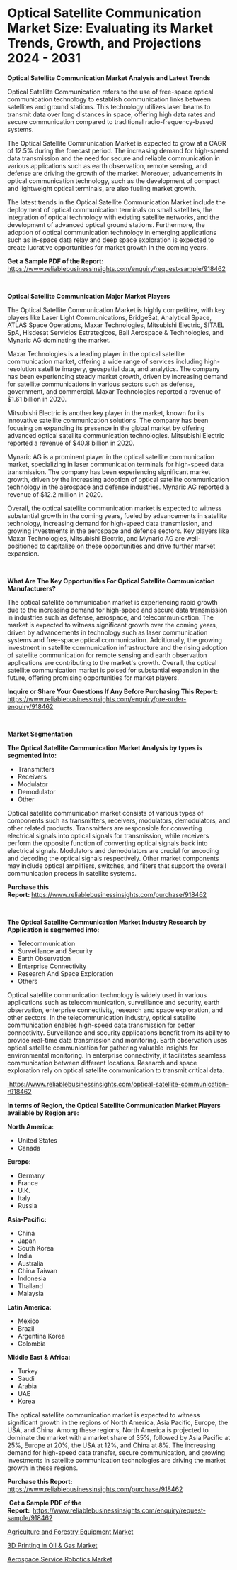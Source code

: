 <p><h1>Optical Satellite Communication Market Size: Evaluating its Market Trends, Growth, and Projections 2024 - 2031</h1></p><p><strong>Optical Satellite Communication Market Analysis and Latest Trends</strong></p>
<p><p>Optical Satellite Communication refers to the use of free-space optical communication technology to establish communication links between satellites and ground stations. This technology utilizes laser beams to transmit data over long distances in space, offering high data rates and secure communication compared to traditional radio-frequency-based systems.</p><p>The Optical Satellite Communication Market is expected to grow at a CAGR of 12.5% during the forecast period. The increasing demand for high-speed data transmission and the need for secure and reliable communication in various applications such as earth observation, remote sensing, and defense are driving the growth of the market. Moreover, advancements in optical communication technology, such as the development of compact and lightweight optical terminals, are also fueling market growth.</p><p>The latest trends in the Optical Satellite Communication Market include the deployment of optical communication terminals on small satellites, the integration of optical technology with existing satellite networks, and the development of advanced optical ground stations. Furthermore, the adoption of optical communication technology in emerging applications such as in-space data relay and deep space exploration is expected to create lucrative opportunities for market growth in the coming years.</p></p>
<p><strong>Get a Sample PDF of the Report:&nbsp;</strong> <a href="https://www.reliablebusinessinsights.com/enquiry/request-sample/918462">https://www.reliablebusinessinsights.com/enquiry/request-sample/918462</a></p>
<p>&nbsp;</p>
<p><strong>Optical Satellite Communication Major Market Players</strong></p>
<p><p>The Optical Satellite Communication Market is highly competitive, with key players like Laser Light Communications, BridgeSat, Analytical Space, ATLAS Space Operations, Maxar Technologies, Mitsubishi Electric, SITAEL SpA, Hisdesat Servicios Estrategicos, Ball Aerospace & Technologies, and Mynaric AG dominating the market.</p><p>Maxar Technologies is a leading player in the optical satellite communication market, offering a wide range of services including high-resolution satellite imagery, geospatial data, and analytics. The company has been experiencing steady market growth, driven by increasing demand for satellite communications in various sectors such as defense, government, and commercial. Maxar Technologies reported a revenue of $1.61 billion in 2020.</p><p>Mitsubishi Electric is another key player in the market, known for its innovative satellite communication solutions. The company has been focusing on expanding its presence in the global market by offering advanced optical satellite communication technologies. Mitsubishi Electric reported a revenue of $40.8 billion in 2020.</p><p>Mynaric AG is a prominent player in the optical satellite communication market, specializing in laser communication terminals for high-speed data transmission. The company has been experiencing significant market growth, driven by the increasing adoption of optical satellite communication technology in the aerospace and defense industries. Mynaric AG reported a revenue of $12.2 million in 2020.</p><p>Overall, the optical satellite communication market is expected to witness substantial growth in the coming years, fueled by advancements in satellite technology, increasing demand for high-speed data transmission, and growing investments in the aerospace and defense sectors. Key players like Maxar Technologies, Mitsubishi Electric, and Mynaric AG are well-positioned to capitalize on these opportunities and drive further market expansion.</p></p>
<p>&nbsp;</p>
<p><strong>What Are The Key Opportunities For Optical Satellite Communication Manufacturers?</strong></p>
<p><p>The optical satellite communication market is experiencing rapid growth due to the increasing demand for high-speed and secure data transmission in industries such as defense, aerospace, and telecommunication. The market is expected to witness significant growth over the coming years, driven by advancements in technology such as laser communication systems and free-space optical communication. Additionally, the growing investment in satellite communication infrastructure and the rising adoption of satellite communication for remote sensing and earth observation applications are contributing to the market's growth. Overall, the optical satellite communication market is poised for substantial expansion in the future, offering promising opportunities for market players.</p></p>
<p><strong>Inquire or Share Your Questions If Any Before Purchasing This Report:</strong> <a href="https://www.reliablebusinessinsights.com/enquiry/pre-order-enquiry/918462">https://www.reliablebusinessinsights.com/enquiry/pre-order-enquiry/918462</a></p>
<p>&nbsp;</p>
<p><strong>Market Segmentation</strong></p>
<p><strong>The Optical Satellite Communication Market Analysis by types is segmented into:</strong></p>
<p><ul><li>Transmitters</li><li>Receivers</li><li>Modulator</li><li>Demodulator</li><li>Other</li></ul></p>
<p><p>Optical satellite communication market consists of various types of components such as transmitters, receivers, modulators, demodulators, and other related products. Transmitters are responsible for converting electrical signals into optical signals for transmission, while receivers perform the opposite function of converting optical signals back into electrical signals. Modulators and demodulators are crucial for encoding and decoding the optical signals respectively. Other market components may include optical amplifiers, switches, and filters that support the overall communication process in satellite systems.</p></p>
<p><strong>Purchase this Report:&nbsp;</strong><a href="https://www.reliablebusinessinsights.com/purchase/918462">https://www.reliablebusinessinsights.com/purchase/918462</a></p>
<p>&nbsp;</p>
<p><strong>The Optical Satellite Communication Market Industry Research by Application is segmented into:</strong></p>
<p><ul><li>Telecommunication</li><li>Surveillance and Security</li><li>Earth Observation</li><li>Enterprise Connectivity</li><li>Research And Space Exploration</li><li>Others</li></ul></p>
<p><p>Optical satellite communication technology is widely used in various applications such as telecommunication, surveillance and security, earth observation, enterprise connectivity, research and space exploration, and other sectors. In the telecommunication industry, optical satellite communication enables high-speed data transmission for better connectivity. Surveillance and security applications benefit from its ability to provide real-time data transmission and monitoring. Earth observation uses optical satellite communication for gathering valuable insights for environmental monitoring. In enterprise connectivity, it facilitates seamless communication between different locations. Research and space exploration rely on optical satellite communication to transmit critical data.</p></p>
<p><a href="https://www.reliablebusinessinsights.com/optical-satellite-communication-r918462">&nbsp;https://www.reliablebusinessinsights.com/optical-satellite-communication-r918462</a></p>
<p><strong>In terms of Region, the Optical Satellite Communication Market Players available by Region are:</strong></p>
<p>
    <p> <strong> North America: </strong>
        <ul>
            <li>United States</li>
            <li>Canada</li>
        </ul>
        </p> 
    <p> <strong> Europe: </strong>
        <ul>
            <li>Germany</li>
            <li>France</li>
            <li>U.K.</li>
            <li>Italy</li>
            <li>Russia</li>
        </ul>
        </p> 
    <p> <strong> Asia-Pacific: </strong>
        <ul>
            <li>China</li>
            <li>Japan</li>
            <li>South Korea</li>
            <li>India</li>
            <li>Australia</li>
            <li>China Taiwan</li>
            <li>Indonesia</li>
            <li>Thailand</li>
            <li>Malaysia</li>
        </ul>
        </p> 
    <p> <strong> Latin America: </strong>
        <ul>
            <li>Mexico</li>
            <li>Brazil</li>
            <li>Argentina Korea</li>
            <li>Colombia</li>
        </ul>
        </p> 
    <p> <strong> Middle East & Africa: </strong>
        <ul>
            <li>Turkey</li>
            <li>Saudi</li>
            <li>Arabia</li>
            <li>UAE</li>
            <li>Korea</li>
        </ul>
    </p>
    </p>
<p><p>The optical satellite communication market is expected to witness significant growth in the regions of North America, Asia Pacific, Europe, the USA, and China. Among these regions, North America is projected to dominate the market with a market share of 35%, followed by Asia Pacific at 25%, Europe at 20%, the USA at 12%, and China at 8%. The increasing demand for high-speed data transfer, secure communication, and growing investments in satellite communication technologies are driving the market growth in these regions.</p></p>
<p><strong>Purchase this Report: </strong><a href="https://www.reliablebusinessinsights.com/purchase/918462">https://www.reliablebusinessinsights.com/purchase/918462</a></p>
<p>&nbsp;<strong>Get a Sample PDF of the Report:&nbsp;&nbsp;</strong><a href="https://www.reliablebusinessinsights.com/enquiry/request-sample/918462">https://www.reliablebusinessinsights.com/enquiry/request-sample/918462</a></p>
<p><strong></strong></p>
<p><p><a href="https://github.com/brendafegmorris532/Market-Research-Report-List-1/blob/main/agriculture-and-forestry-equipment-market.md">Agriculture and Forestry Equipment Market</a></p><p><a href="https://github.com/LitzyGulgowski2023/Market-Research-Report-List-1/blob/main/3d-printing-in-oil-gas-market.md">3D Printing in Oil & Gas Market</a></p><p><a href="https://github.com/zkngisync/Market-Research-Report-List-1/blob/main/aerospace-service-robotics-market.md">Aerospace Service Robotics Market</a></p></p>